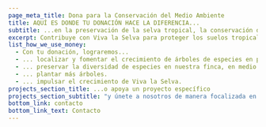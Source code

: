 ```yaml
---
page_meta_title: Dona para la Conservación del Medio Ambiente
title: AQUÍ ES DONDE TU DONACIÓN HACE LA DIFERENCIA...
subtitle: ...en la preservación de la selva tropical, la conservación de especies y la lucha contra el cambio climático.
excerpt: Contribuye con Viva la Selva para proteger los suelos tropicales, los ríos y el clima. Apoya la reforestación diversificada con especies de árboles en peligro de extinción.
list_how_we_use_money:
  - Con tu donación, lograremos...
  - ... localizar y fomentar el crecimiento de árboles de especies en peligro de extinción.
  - ... preservar la diversidad de especies en nuestra finca, en medio de extensos pastizales.
  - ... plantar más árboles.
  - ... impulsar el crecimiento de Viva la Selva.
projects_section_title: ...o apoya un proyecto específico
projects_section_subtitle: "y únete a nosotros de manera focalizada en la protección, la siembra o el cuidado:"
bottom_link: contacto
bottom_link_text: Contacto
---
```


